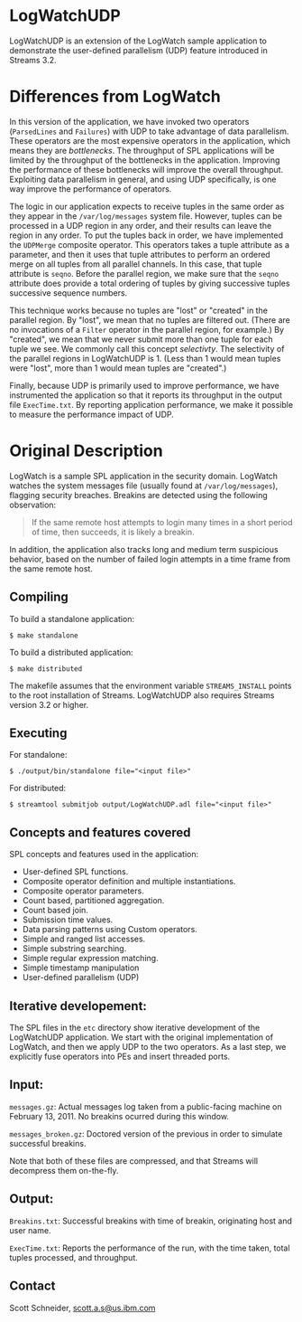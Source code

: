 # LogWatchUDP

LogWatchUDP is an extension of the LogWatch sample application to demonstrate 
the user-defined parallelism (UDP) feature introduced in Streams 3.2.

# Differences from LogWatch

In this version of the application, we have invoked two operators 
(`ParsedLines` and `Failures`) with UDP to take advantage of data parallelism.
These operators are the most expensive operators in the application, which 
means they are *bottlenecks*. The throughput of SPL applications will be 
limited by the throughput of the bottlenecks in the application. Improving the 
performance of these bottlenecks will improve the overall throughput. 
Exploiting data parallelism in general, and using UDP specifically, is one way 
improve the performance of operators.

The logic in our application expects to receive tuples in the same order as they 
appear in the `/var/log/messages` system file. However, tuples can be processed 
in a UDP region in any order, and their results can leave the region in any 
order. To put the tuples back in order, we have implemented the `UDPMerge` 
composite operator. This operators takes a tuple attribute as a parameter, and 
then it uses that tuple attributes to perform an ordered merge on all tuples from 
all parallel channels. In this case, that tuple attribute is `seqno`. Before the 
parallel region, we make sure that the `seqno` attribute does provide a total 
ordering of tuples by giving successive tuples successive sequence numbers.

This technique works because no tuples are "lost" or "created" in the parallel
region. By "lost", we mean that no tuples are filtered out. (There are no 
invocations of a `Filter` operator in the parallel region, for example.) By 
"created", we mean that we never submit more than one tuple for each tuple we 
see. We commonly call this concept *selectivty*. The selectivity of the parallel 
regions in LogWatchUDP is 1. (Less than 1 would mean tuples were "lost", more than 
1 would mean tuples are "created".)

Finally, because UDP is primarily used to improve performance, we have 
instrumented the application so that it reports its throughput in the output 
file `ExecTime.txt`. By reporting application performance, we make it possible to measure 
the performance impact of UDP.

# Original Description

LogWatch is a sample SPL application in the security domain. LogWatch watches
the system messages file (usually found at `/var/log/messages`), flagging
security breaches. Breakins are detected using the following observation:

> If the same remote host attempts to login many times in a short period
> of time, then succeeds, it is likely a breakin.

In addition, the application also tracks long and medium term suspicious
behavior, based on the number of failed login attempts in a time frame from
the same remote host.

## Compiling

To build a standalone application:

    $ make standalone

To build a distributed application:

    $ make distributed

The makefile assumes that the environment variable `STREAMS_INSTALL` points 
to the root installation of Streams. LogWatchUDP also requires Streams version 
3.2 or higher.

## Executing

For standalone:

    $ ./output/bin/standalone file="<input file>"

For distributed: 

    $ streamtool submitjob output/LogWatchUDP.adl file="<input file>"
  
## Concepts and features covered

SPL concepts and features used in the application:

  * User-defined SPL functions.
  * Composite operator definition and multiple instantiations.
  * Composite operator parameters.
  * Count based, partitioned aggregation.
  * Count based join.
  * Submission time values.
  * Data parsing patterns using Custom operators.
  * Simple and ranged list accesses.
  * Simple substring searching.
  * Simple regular expression matching.
  * Simple timestamp manipulation
  * User-defined parallelism (UDP)

## Iterative developement:

The SPL files in the `etc` directory show iterative development of the 
LogWatchUDP application. We start with the original implementation of 
LogWatch, and then we apply UDP to the two operators. As a last step, we 
explicitly fuse operators into PEs and insert threaded ports.

## Input:

`messages.gz`: Actual messages log taken from a public-facing machine on
February 13, 2011. No breakins ocurred during this window.

`messages_broken.gz`: Doctored version of the previous in order to simulate
successful breakins.

Note that both of these files are compressed, and that Streams will 
decompress them on-the-fly.

## Output:

`Breakins.txt`: Successful breakins with time of breakin, originating host
and user name.

`ExecTime.txt`: Reports the performance of the run, with the time taken, total 
tuples processed, and throughput.

## Contact
Scott Schneider, scott.a.s@us.ibm.com


